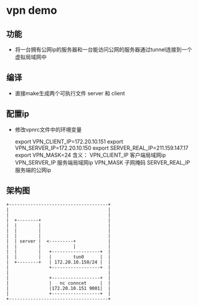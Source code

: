 # vpn demo
## 功能
* 将一台拥有公网ip的服务器和一台能访问公网的服务器通过tunnel连接到一个虚拟局域网中
## 编译    
* 直接make生成两个可执行文件 server 和 client
## 配置ip
* 修改vpnrc文件中的环境变量

	export VPN_CLIENT_IP=172.20.10.151
	export VPN_SERVER_IP=172.20.10.150
	export SERVER_REAL_IP=211.159.147.17
	export VPN_MASK=24
	含义：
		VPN_CLIENT_IP 客户端局域网ip
		VPN_SERVER_IP 服务端局域网ip
		VPN_MASK	子网掩码
		SERVER_REAL_IP 服务端的公网ip
## 架构图

	+-------------------------------------+
	|                                     |
	|                                     |
	|  +--------+                         |
	|  |        |	                      |
	|  |        |                         |
	|  |        |                         |
	|  | server |  <---------+            |
	|  |        |            |            |
	|  |        |   +------------------+  |
	|  |        |   |        tun0      |  |
	|  +--------+   | 172.20.10.150/24 |  |
	|               +------------------+  |
	|                                     |
	|               +------------------+  |
	|               |   nc conncet     |  |
	|               |172.20.10.151 9001|  |
	|               +------------------+  |
	+-------------------------------------+
    